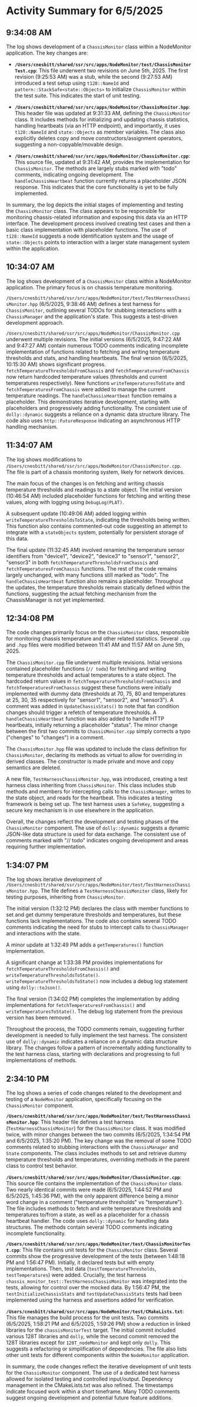 # Activity Summary for 6/5/2025

## 9:34:08 AM
The log shows development of a `ChassisMonitor` class within a NodeMonitor application.  The key changes are:

* **`/Users/cnesbitt/shared/ssr/src/apps/NodeMonitor/test/ChassisMonitorTest.cpp`**: This file underwent two revisions on June 5th, 2025. The first revision (9:25:53 AM) was a stub,  while the second (9:27:53 AM) introduced a test setup using `t128::NameId` and `pattern::StackSafe<state::Objects>` to initialize `ChassisMonitor` within the test suite. This indicates the start of unit testing.

* **`/Users/cnesbitt/shared/ssr/src/apps/NodeMonitor/ChassisMonitor.hpp`**: This header file was updated at 9:31:33 AM, defining the `ChassisMonitor` class.  It includes methods for initializing and updating chassis statistics, handling heartbeats (via an HTTP endpoint), and importantly,  it uses `t128::NameId` and `state::Objects` as member variables.  The class also explicitly deletes copy and move constructors/assignment operators, suggesting a non-copyable/movable design.

* **`/Users/cnesbitt/shared/ssr/src/apps/NodeMonitor/ChassisMonitor.cpp`**: This source file, updated at 9:31:42 AM, provides the implementation for `ChassisMonitor`. The methods are largely stubs marked with "todo" comments, indicating ongoing development. The `handleChassisHeartbeat` function currently returns a placeholder JSON response.  This indicates that the core functionality is yet to be fully implemented.

In summary, the log depicts the initial stages of implementing and testing the `ChassisMonitor` class.  The class appears to be responsible for monitoring chassis-related information and exposing this data via an HTTP interface. The development process involved creating test cases and then a basic class implementation with placeholder functions.  The use of `t128::NameId` suggests a node identification system and the usage of `state::Objects` points to interaction with a larger state management system within the application.


## 10:34:07 AM
The log shows development of a `ChassisMonitor` class within a NodeMonitor application.  The primary focus is on chassis temperature monitoring.

`/Users/cnesbitt/shared/ssr/src/apps/NodeMonitor/test/TestHarnessChassisMonitor.hpp` (6/5/2025, 9:38:46 AM) defines a test harness for `ChassisMonitor`, outlining several TODOs for stubbing interactions with a `ChassisManager` and the application's state.  This suggests a test-driven development approach.

`/Users/cnesbitt/shared/ssr/src/apps/NodeMonitor/ChassisMonitor.cpp` underwent multiple revisions.  The initial versions (6/5/2025, 9:47:22 AM and 9:47:27 AM) contain numerous TODO comments indicating incomplete implementation of functions related to fetching and writing temperature thresholds and stats, and handling heartbeats.  The final version (6/5/2025, 10:15:30 AM) shows significant progress.  `fetchTemperatureThresholdsFromChassis` and `fetchTemperaturesFromChassis` now return hardcoded temperature values (thresholds and current temperatures respectively).  New functions `writeTemperaturesToState` and `fetchTemperaturesFromChassis` were added to manage the current temperature readings.  The `handleChassisHeartbeat` function remains a placeholder.  This demonstrates iterative development, starting with placeholders and progressively adding functionality.  The consistent use of `dolly::dynamic` suggests a reliance on a dynamic data structure library.  The code also uses `http::FutureResponse` indicating an asynchronous HTTP handling mechanism.


## 11:34:07 AM
The log shows modifications to `/Users/cnesbitt/shared/ssr/src/apps/NodeMonitor/ChassisMonitor.cpp`.  The file is part of a chassis monitoring system, likely for network devices.

The main focus of the changes is on fetching and writing chassis temperature thresholds and readings to a state object.  The initial version (10:46:54 AM) included placeholder functions for fetching and writing these values, along with logging using `DebugLog(PLAT)`.

A subsequent update (10:49:06 AM) added logging within `writeTemperatureThresholdsToState`, indicating the thresholds being written.  This function also contains commented-out code suggesting an attempt to integrate with a `stateObjects` system, potentially for persistent storage of this data.

The final update (11:32:45 AM) involved renaming the temperature sensor identifiers from "device1", "device2", "device3" to "sensor1", "sensor2", "sensor3" in both `fetchTemperatureThresholdsFromChassis` and `fetchTemperaturesFromChassis` functions.  The rest of the code remains largely unchanged, with many functions still marked as "todo".  The `handleChassisHeartbeat` function also remains a placeholder.  Throughout the updates, the temperature thresholds remain statically defined within the functions, suggesting the actual fetching mechanism from the ChassisManager is not yet implemented.


## 12:34:08 PM
The code changes primarily focus on the `ChassisMonitor` class, responsible for monitoring chassis temperature and other related statistics.  Several `.cpp` and `.hpp` files were modified between 11:41 AM and 11:57 AM on June 5th, 2025.

The `ChassisMonitor.cpp` file underwent multiple revisions.  Initial versions contained placeholder functions (`// todo`) for fetching and writing temperature thresholds and actual temperatures to a state object.  The hardcoded return values in `fetchTemperatureThresholdsFromChassis` and `fetchTemperaturesFromChassis` suggest these functions were initially implemented with dummy data (thresholds at 70, 75, 80 and temperatures at 25, 30, 35 respectively for "sensor1", "sensor2", and "sensor3").  A comment was added in `UpdateChassisStats()` to note that fan condition changes should trigger a refetch of temperature thresholds.  A `handleChassisHeartbeat` function was also added to handle HTTP heartbeats, initially returning a placeholder "status".  The minor change between the first two commits to `ChassisMonitor.cpp`  simply corrects a typo ("chenges" to "changes") in a comment.


The `ChassisMonitor.hpp` file was updated to include the class definition for `ChassisMonitor`, declaring its methods as virtual to allow for overriding in derived classes.  The constructor is made private and move and copy semantics are deleted.

A new file, `TestHarnessChassisMonitor.hpp`, was introduced, creating a test harness class inheriting from `ChassisMonitor`.  This class includes stub methods and members for intercepting calls to the `ChassisManager`, writes to the state object, and reads for the heartbeat.  This indicates a testing framework is being set up.  The test harness uses a `SafeKey`, suggesting a secure key mechanism is in use elsewhere in the application.

Overall, the changes reflect the development and testing phases of the `ChassisMonitor` component. The use of `dolly::dynamic` suggests a dynamic JSON-like data structure is used for data exchange.  The consistent use of comments marked with "// todo" indicates ongoing development and areas requiring further implementation.


## 1:34:07 PM
The log shows iterative development of `/Users/cnesbitt/shared/ssr/src/apps/NodeMonitor/test/TestHarnessChassisMonitor.hpp`.  The file defines a `TestHarnessChassisMonitor` class, likely for testing purposes, inheriting from `ChassisMonitor`.

The initial version (1:32:12 PM) declares the class with member functions to set and get dummy temperature thresholds and temperatures, but these functions lack implementations.  The code also contains several TODO comments indicating the need for stubs to intercept calls to `ChassisManager` and interactions with the state.

A minor update at 1:32:49 PM adds a `getTemperatures()` function implementation.

A significant change at 1:33:38 PM provides implementations for `fetchTemperatureThresholdsFromChassis()` and `writeTemperatureThresholdsToState()`. `writeTemperatureThresholdsToState()` now includes a debug log statement using `dolly::toJson()`.

The final version (1:34:02 PM) completes the implementation by adding implementations for  `fetchTemperaturesFromChassis()` and `writeTemperaturesToState()`.  The debug log statement from the previous version has been removed.

Throughout the process, the TODO comments remain, suggesting further development is needed to fully implement the test harness. The consistent use of `dolly::dynamic` indicates a reliance on a dynamic data structure library.  The changes follow a pattern of incrementally adding functionality to the test harness class, starting with declarations and progressing to full implementations of methods.


## 2:34:10 PM
The log shows a series of code changes related to the development and testing of a `NodeMonitor` application, specifically focusing on the `ChassisMonitor` component.

**`/Users/cnesbitt/shared/ssr/src/apps/NodeMonitor/test/TestHarnessChassisMonitor.hpp`**:  This header file defines a test harness (`TestHarnessChassisMonitor`) for the `ChassisMonitor` class.  It was modified twice, with minor changes between the two commits (6/5/2025, 1:34:54 PM and 6/5/2025, 1:35:20 PM). The key change was the removal of some TODO comments related to stubbing interactions with the `ChassisManager` and `State` components. The class includes methods to set and retrieve dummy temperature thresholds and temperatures, overriding methods in the parent class to control test behavior.

**`/Users/cnesbitt/shared/ssr/src/apps/NodeMonitor/ChassisMonitor.cpp`**: This source file contains the implementation of the `ChassisMonitor` class. Two nearly identical commits were made (6/5/2025, 1:44:52 PM and 6/5/2025, 1:45:36 PM), with the only apparent difference being a minor word change in a comment ("temperature thresholds" vs "temperature"). The file includes methods to fetch and write temperature thresholds and temperatures to/from a state, as well as a placeholder for a chassis heartbeat handler.  The code uses `dolly::dynamic` for handling data structures.  The methods contain several TODO comments indicating incomplete functionality.


**`/Users/cnesbitt/shared/ssr/src/apps/NodeMonitor/test/ChassisMonitorTest.cpp`**: This file contains unit tests for the `ChassisMonitor` class. Several commits show the progressive development of the tests (between 1:48:18 PM and 1:56:47 PM). Initially, it declared tests but with empty implementations. Then, test data (`testTemperatureThresholds`, `testTemperatures`) were added.  Crucially, the test harness `chassis_monitor_test::TestHarnessChassisMonitor` was integrated into the tests, allowing for control over the mocked data.  By 1:56:47 PM, the `testInitializeChassisStats` and `testUpdateChassisStats` tests had been implemented using the harness and assertions added for verification.


**`/Users/cnesbitt/shared/ssr/src/apps/NodeMonitor/test/CMakeLists.txt`**: This file manages the build process for the unit tests. Two commits (6/5/2025, 1:58:21 PM and 6/5/2025, 1:59:26 PM) show a reduction in linked libraries for the `chassisMonitorTest` target. The initial commit included various 128T libraries and `dolly`, while the second commit removed the 128T libraries except for `128T_nodeMonitor` and kept only `dolly`.  This suggests a refactoring or simplification of dependencies.  The file also lists other unit tests for different components within the `NodeMonitor` application.


In summary, the code changes reflect the iterative development of unit tests for the `ChassisMonitor` component. The use of a dedicated test harness allowed for isolated testing and controlled input/output.  Dependency management in the CMakeLists.txt was also refined.  The timestamps indicate focused work within a short timeframe.  Many TODO comments suggest ongoing development and potential future feature additions.
